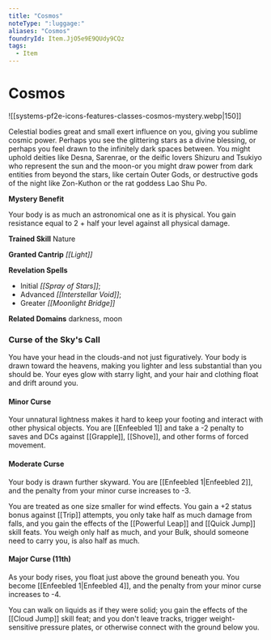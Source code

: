 ```yaml
---
title: "Cosmos"
noteType: ":luggage:"
aliases: "Cosmos"
foundryId: Item.JjO5e9E9QUdy9CQz
tags:
  - Item
---
```


# Cosmos
![[systems-pf2e-icons-features-classes-cosmos-mystery.webp|150]]

Celestial bodies great and small exert influence on you, giving you sublime cosmic power. Perhaps you see the glittering stars as a divine blessing, or perhaps you feel drawn to the infinitely dark spaces between. You might uphold deities like Desna, Sarenrae, or the deific lovers Shizuru and Tsukiyo who represent the sun and the moon-or you might draw power from dark entities from beyond the stars, like certain Outer Gods, or destructive gods of the night like Zon-Kuthon or the rat goddess Lao Shu Po.

**Mystery Benefit**

Your body is as much an astronomical one as it is physical. You gain resistance equal to 2 + half your level against all physical damage.

**Trained Skill** Nature

**Granted Cantrip** _[[Light]]_

**Revelation Spells**

*   Initial _[[Spray of Stars]]_;
*   Advanced _[[Interstellar Void]]_;
*   Greater _[[Moonlight Bridge]]_

**Related Domains** darkness, moon

### Curse of the Sky's Call

You have your head in the clouds-and not just figuratively. Your body is drawn toward the heavens, making you lighter and less substantial than you should be. Your eyes glow with starry light, and your hair and clothing float and drift around you.

#### Minor Curse

Your unnatural lightness makes it hard to keep your footing and interact with other physical objects. You are [[Enfeebled 1]] and take a -2 penalty to saves and DCs against [[Grapple]], [[Shove]], and other forms of forced movement.

#### Moderate Curse

Your body is drawn further skyward. You are [[Enfeebled 1|Enfeebled 2]], and the penalty from your minor curse increases to -3.

You are treated as one size smaller for wind effects. You gain a +2 status bonus against [[Trip]] attempts, you only take half as much damage from falls, and you gain the effects of the [[Powerful Leap]] and [[Quick Jump]] skill feats. You weigh only half as much, and your Bulk, should someone need to carry you, is also half as much.

#### Major Curse (11th)

As your body rises, you float just above the ground beneath you. You become [[Enfeebled 1|Enfeebled 4]], and the penalty from your minor curse increases to -4.

You can walk on liquids as if they were solid; you gain the effects of the [[Cloud Jump]] skill feat; and you don't leave tracks, trigger weight-sensitive pressure plates, or otherwise connect with the ground below you.
